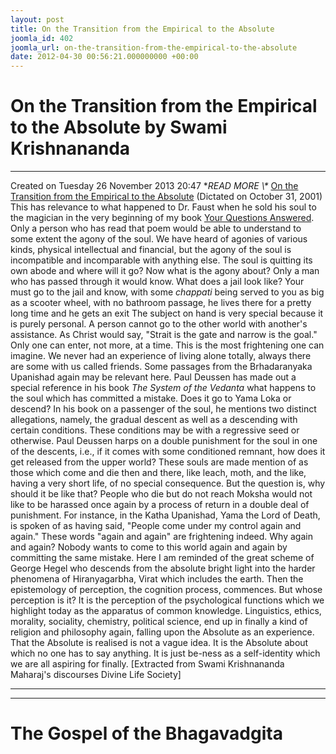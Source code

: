 ```yaml
---
layout: post
title: On the Transition from the Empirical to the Absolute
joomla_id: 402
joomla_url: on-the-transition-from-the-empirical-to-the-absolute
date: 2012-04-30 00:56:21.000000000 +00:00
---
```

# On the Transition from the Empirical to the Absolute by Swami Krishnananda
* * *
Created on Tuesday 26 November 2013 20:47
**READ MORE \\\** [On the Transition from the Empirical to the Absolute](http://www.swami-krishnananda.org/disc/disc_37.html)
(Dictated on October 31, 2001)
This has relevance to what happened to Dr. Faust when he sold his soul to the magician in the very beginning of my book [Your Questions Answered](http://www.swami-krishnananda.org/ans_00.html). Only a person who has read that poem would be able to understand to some extent the agony of the soul. We have heard of agonies of various kinds, physical intellectual and financial, but the agony of the soul is incompatible and incomparable with anything else. The soul is quitting its own abode and where will it go? Now what is the agony about? Only a man who has passed through it would know. What does a jail look like? Your must go to the jail and know, with some _chappati_ being served to you as big as a scooter wheel, with no bathroom passage, he lives there for a pretty long time and he gets an exit
The subject on hand is very special because it is purely personal. A person cannot go to the other world with another's assistance. As Christ would say, "Strait is the gate and narrow is the goal." Only one can enter, not more, at a time. This is the most frightening one can imagine. We never had an experience of living alone totally, always there are some with us called friends.
Some passages from the Brhadaranyaka Upanishad again may be relevant here. Paul Deussen has made out a special reference in his book _The System of the Vedanta_ what happens to the soul which has committed a mistake. Does it go to Yama Loka or descend? In his book on a passenger of the soul, he mentions two distinct allegations, namely, the gradual descent as well as a descending with certain conditions. These conditions may be with a regressive seed or otherwise.
Paul Deussen harps on a double punishment for the soul in one of the descents, i.e., if it comes with some conditioned remnant, how does it get released from the upper world? These souls are made mention of as those which come and die then and there, like leach, moth, and the like, having a very short life, of no special consequence. But the question is, why should it be like that? People who die but do not reach Moksha would not like to be harassed once again by a process of return in a double deal of punishment. For instance, in the Katha Upanishad, Yama the Lord of Death, is spoken of as having said, "People come under my control again and again." These words "again and again" are frightening indeed. Why again and again? Nobody wants to come to this world again and again by committing the same mistake.
Here I am reminded of the great scheme of George Hegel who descends from the absolute bright light into the harder phenomena of Hiranyagarbha, Virat which includes the earth. Then the epistemology of perception, the cognition process, commences. But whose perception is it? It is the perception of the psychological functions which we highlight today as the apparatus of common knowledge. Linguistics, ethics, morality, sociality, chemistry, political science, end up in finally a kind of religion and philosophy again, falling upon the Absolute as an experience. That the Absolute is realised is not a vague idea. It is the Absolute about which no one has to say anything. It is just be-ness as a self-identity which we are all aspiring for finally.
[Extracted from Swami Krishnananda Maharaj's discourses Divine Life Society]
* * *
* * *
# The Gospel of the Bhagavadgita
